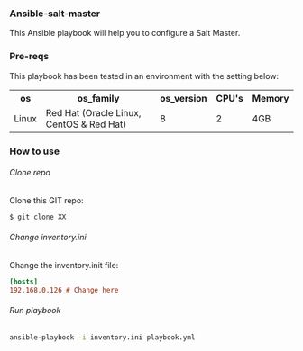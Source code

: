 ### Ansible-salt-master
This Ansible playbook will help you to configure a Salt Master.

### Pre-reqs
This playbook has been tested in an environment with the setting below:
<table> 
  <tr>
    <th>os</th>
    <th>os_family</th>
    <th>os_version</th>
    <th>CPU's</th>
    <th>Memory</th>
  </tr>
  <tr>
    <td>Linux</td>
    <td>Red Hat (Oracle Linux, CentOS & Red Hat)</td>
    <td>8</td>
    <td>2</td>
    <td>4GB</td>
  </tr>
</table>

### How to use
###### Clone repo
Clone this GIT repo:
```bash
$ git clone XX
```
###### Change inventory.ini
Change the inventory.init file:
```ini
[hosts]
192.168.0.126 # Change here
```
###### Run playbook
```bash
ansible-playbook -i inventory.ini playbook.yml
```